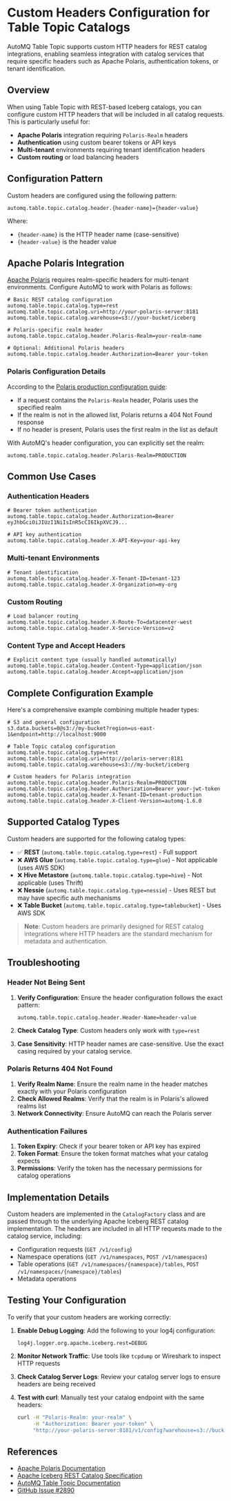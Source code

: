 # Custom Headers Configuration for Table Topic Catalogs

AutoMQ Table Topic supports custom HTTP headers for REST catalog integrations, enabling seamless integration with catalog services that require specific headers such as Apache Polaris, authentication tokens, or tenant identification.

## Overview

When using Table Topic with REST-based Iceberg catalogs, you can configure custom HTTP headers that will be included in all catalog requests. This is particularly useful for:

- **Apache Polaris** integration requiring `Polaris-Realm` headers
- **Authentication** using custom bearer tokens or API keys
- **Multi-tenant** environments requiring tenant identification headers
- **Custom routing** or load balancing headers

## Configuration Pattern

Custom headers are configured using the following pattern:

```properties
automq.table.topic.catalog.header.{header-name}={header-value}
```

Where:
- `{header-name}` is the HTTP header name (case-sensitive)
- `{header-value}` is the header value

## Apache Polaris Integration

[Apache Polaris](https://polaris.apache.org/) requires realm-specific headers for multi-tenant environments. Configure AutoMQ to work with Polaris as follows:

```properties
# Basic REST catalog configuration
automq.table.topic.catalog.type=rest
automq.table.topic.catalog.uri=http://your-polaris-server:8181
automq.table.topic.catalog.warehouse=s3://your-bucket/iceberg

# Polaris-specific realm header
automq.table.topic.catalog.header.Polaris-Realm=your-realm-name

# Optional: Additional Polaris headers
automq.table.topic.catalog.header.Authorization=Bearer your-token
```

### Polaris Configuration Details

According to the [Polaris production configuration guide](https://polaris.apache.org/releases/1.1.0/configuring-polaris-for-production/):

- If a request contains the `Polaris-Realm` header, Polaris uses the specified realm
- If the realm is not in the allowed list, Polaris returns a 404 Not Found response
- If no header is present, Polaris uses the first realm in the list as default

With AutoMQ's header configuration, you can explicitly set the realm:

```properties
automq.table.topic.catalog.header.Polaris-Realm=PRODUCTION
```

## Common Use Cases

### Authentication Headers

```properties
# Bearer token authentication
automq.table.topic.catalog.header.Authorization=Bearer eyJhbGciOiJIUzI1NiIsInR5cCI6IkpXVCJ9...

# API key authentication
automq.table.topic.catalog.header.X-API-Key=your-api-key
```

### Multi-tenant Environments

```properties
# Tenant identification
automq.table.topic.catalog.header.X-Tenant-ID=tenant-123
automq.table.topic.catalog.header.X-Organization=my-org
```

### Custom Routing

```properties
# Load balancer routing
automq.table.topic.catalog.header.X-Route-To=datacenter-west
automq.table.topic.catalog.header.X-Service-Version=v2
```

### Content Type and Accept Headers

```properties
# Explicit content type (usually handled automatically)
automq.table.topic.catalog.header.Content-Type=application/json
automq.table.topic.catalog.header.Accept=application/json
```

## Complete Configuration Example

Here's a comprehensive example combining multiple header types:

```properties
# S3 and general configuration
s3.data.buckets=0@s3://my-bucket?region=us-east-1&endpoint=http://localhost:9000

# Table Topic catalog configuration
automq.table.topic.catalog.type=rest
automq.table.topic.catalog.uri=http://polaris-server:8181
automq.table.topic.catalog.warehouse=s3://my-bucket/iceberg

# Custom headers for Polaris integration
automq.table.topic.catalog.header.Polaris-Realm=PRODUCTION
automq.table.topic.catalog.header.Authorization=Bearer your-jwt-token
automq.table.topic.catalog.header.X-Tenant-ID=tenant-production
automq.table.topic.catalog.header.X-Client-Version=automq-1.6.0
```

## Supported Catalog Types

Custom headers are supported for the following catalog types:

- ✅ **REST** (`automq.table.topic.catalog.type=rest`) - Full support
- ❌ **AWS Glue** (`automq.table.topic.catalog.type=glue`) - Not applicable (uses AWS SDK)
- ❌ **Hive Metastore** (`automq.table.topic.catalog.type=hive`) - Not applicable (uses Thrift)
- ❌ **Nessie** (`automq.table.topic.catalog.type=nessie`) - Uses REST but may have specific auth mechanisms
- ❌ **Table Bucket** (`automq.table.topic.catalog.type=tablebucket`) - Uses AWS SDK

> **Note**: Custom headers are primarily designed for REST catalog integrations where HTTP headers are the standard mechanism for metadata and authentication.

## Troubleshooting

### Header Not Being Sent

1. **Verify Configuration**: Ensure the header configuration follows the exact pattern:
   ```properties
   automq.table.topic.catalog.header.Header-Name=header-value
   ```

2. **Check Catalog Type**: Custom headers only work with `type=rest`

3. **Case Sensitivity**: HTTP header names are case-sensitive. Use the exact casing required by your catalog service.

### Polaris Returns 404 Not Found

1. **Verify Realm Name**: Ensure the realm name in the header matches exactly with your Polaris configuration
2. **Check Allowed Realms**: Verify that the realm is in Polaris's allowed realms list
3. **Network Connectivity**: Ensure AutoMQ can reach the Polaris server

### Authentication Failures

1. **Token Expiry**: Check if your bearer token or API key has expired
2. **Token Format**: Ensure the token format matches what your catalog expects
3. **Permissions**: Verify the token has the necessary permissions for catalog operations

## Implementation Details

Custom headers are implemented in the `CatalogFactory` class and are passed through to the underlying Apache Iceberg REST catalog implementation. The headers are included in all HTTP requests made to the catalog service, including:

- Configuration requests (`GET /v1/config`)
- Namespace operations (`GET /v1/namespaces`, `POST /v1/namespaces`)
- Table operations (`GET /v1/namespaces/{namespace}/tables`, `POST /v1/namespaces/{namespace}/tables`)
- Metadata operations

## Testing Your Configuration

To verify that your custom headers are working correctly:

1. **Enable Debug Logging**: Add the following to your log4j configuration:
   ```properties
   log4j.logger.org.apache.iceberg.rest=DEBUG
   ```

2. **Monitor Network Traffic**: Use tools like `tcpdump` or Wireshark to inspect HTTP requests

3. **Check Catalog Server Logs**: Review your catalog server logs to ensure headers are being received

4. **Test with curl**: Manually test your catalog endpoint with the same headers:
   ```bash
   curl -H "Polaris-Realm: your-realm" \
        -H "Authorization: Bearer your-token" \
        "http://your-polaris-server:8181/v1/config?warehouse=s3://bucket/iceberg"
   ```

## References

- [Apache Polaris Documentation](https://polaris.apache.org/)
- [Apache Iceberg REST Catalog Specification](https://iceberg.apache.org/docs/latest/rest/)
- [AutoMQ Table Topic Documentation](https://www.automq.com/docs/automq/table-topic/)
- [GitHub Issue #2890](https://github.com/AutoMQ/automq/issues/2890)
